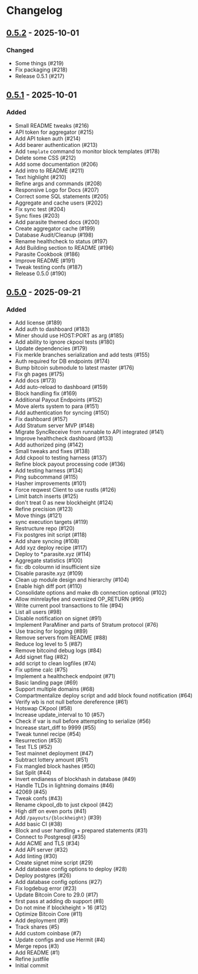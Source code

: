 Changelog
=========

[0.5.2](https://github.com/parasitepool/para/releases/tag/0.5.2) - 2025-10-01
-----------------------------------------------------------------------------

### Changed
- Some things (#219)
- Fix packaging (#218)
- Release 0.5.1 (#217)

[0.5.1](https://github.com/parasitepool/para/releases/tag/0.5.1) - 2025-10-01
-----------------------------------------------------------------------------

### Added
- Small README tweaks (#216)
- API token for aggregator (#215)
- Add API token auth (#214)
- Add bearer authentication (#213)
- Add `template` command to monitor block templates (#178)
- Delete some CSS (#212)
- Add some documentation (#206)
- Add intro to README (#211)
- Text highlight (#210)
- Refine args and commands (#208)
- Responsive Logo for Docs (#207)
- Correct some SQL statements (#205)
- Aggregate and cache users (#202)
- Fix sync test (#204)
- Sync fixes (#203)
- Add parasite themed docs (#200)
- Create aggregator cache (#199)
- Database Audit/Cleanup (#198)
- Rename healthcheck to status (#197)
- Add Building section to README (#196)
- Parasite Cookbook (#186)
- Improve README (#191)
- Tweak testing confs (#187)
- Release 0.5.0 (#190)

[0.5.0](https://github.com/parasitepool/para/releases/tag/0.5.0) - 2025-09-21
-----------------------------------------------------------------------------

### Added
- Add license (#189)
- Add auth to dashboard (#183)
- Miner should use HOST:PORT as arg (#185)
- Add ability to ignore ckpool tests (#180)
- Update dependencies (#179)
- Fix merkle branches serialization and add tests (#155)
- Auth required for DB endpoints (#174)
- Bump bitcoin submodule to latest master (#176)
- Fix gh pages (#175)
- Add docs (#173)
- Add auto-reload to dashboard (#159)
- Block handling fix (#169)
- Additional Payout Endpoints (#152)
- Move alerts system to para (#151)
- Add authentication for syncing (#150)
- Fix dashboard (#157)
- Add Stratum server MVP (#148)
- Migrate SyncReceive from runnable to API integrated (#141)
- Improve healthcheck dashboard (#133)
- Add authorized ping (#142)
- Small tweaks and fixes (#138)
- Add ckpool to testing harness (#137)
- Refine block payout processing code (#136)
- Add testing harness (#134)
- Ping subcommand (#115)
- Hasher improvements (#101)
- Force reqwest Client to use rustls (#126)
- Limit batch inserts (#125)
- don't treat 0 as new blockheight (#124)
- Refine precision (#123)
- Move things (#121)
- sync execution targets (#119)
- Restructure repo (#120)
- Fix postgres init script (#118)
- Add share syncing (#108)
- Add xyz deploy recipe (#117)
- Deploy to *.parasite.xyz (#114)
- Aggregate statistics (#100)
- fix: db coloumn id insufficient size
- Disable parasite.xyz (#109)
- Clean up module design and hierarchy (#104)
- Enable high diff port (#110)
- Consolidate options and make db connection optional (#102)
- Allow minrelayfee and oversized OP_RETURN (#95)
- Write current pool transactions to file (#94)
- List all users (#98)
- Disable notification on signet (#91)
- Implement ParaMiner and parts of Stratum protocol (#76)
- Use tracing for logging (#89)
- Remove servers from README (#88)
- Reduce log level to 5 (#87)
- Remove bitcoind debug logs (#84)
- Add signet flag (#82)
- add script to clean logfiles (#74)
- Fix uptime calc (#75)
- Implement a healthcheck endpoint (#71)
- Basic landing page (#69)
- Support multiple domains (#68)
- Compartmentalize deploy script and add block found notification (#64)
- Verify wb is not null before dereference (#61)
- Hotswap CKpool (#58)
- Increase update_interval to 10 (#57)
- Check if var is null before attempting to serialize (#56)
- Increase start_diff to 9999 (#55)
- Tweak tunnel recipe (#54)
- Resurrection (#53)
- Test TLS (#52)
- Test mainnet deployment (#47)
- Subtract lottery amount (#51)
- Fix mangled block hashes (#50)
- Sat Split (#44)
- Invert endianess of blockhash in database (#49)
- Handle TLDs in lightning domains (#46)
- 42069 (#45)
- Tweak confs (#43)
- Rename ckpool_db to just ckpool (#42)
- High diff on even ports (#41)
- Add `/payouts/{blockheight}` (#39)
- Add basic CI (#38)
- Block and user handling + prepared statements (#31)
- Connect to Postgresql (#35)
- Add ACME and TLS (#34)
- Add API server (#32)
- Add linting  (#30)
- Create signet mine script (#29)
- Add database config options to deploy (#28)
- Deploy postgres (#26)
- Add database config options (#27)
- Fix logdebug error (#23)
- Update Bitcoin Core to 29.0 (#17)
- first pass at adding db support (#8)
- Do not mine if blockheight > 16 (#12)
- Optimize Bitcoin Core (#11)
- Add deployment (#9)
- Track shares (#5)
- Add custom coinbase (#7)
- Update configs and use Hermit (#4)
- Merge repos (#3)
- Add README (#1)
- Refine justfile
- Initial commit
